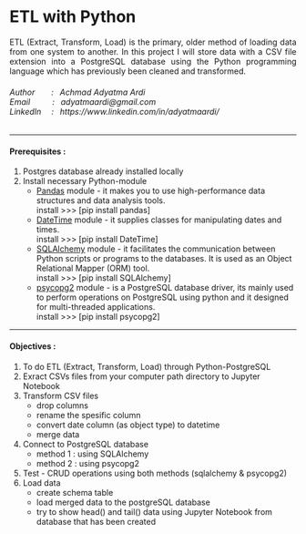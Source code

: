 # ETL with Python
<p align="justify">
ETL (Extract, Transform, Load) is the primary, older method of loading data from one system to another. In this project I will store data with a CSV file extension into a PostgreSQL database using the Python programming language which has previously been cleaned and transformed.
</p>

<h6>
Author&ensp;&ensp;&ensp;&nbsp; : &ensp;Achmad Adyatma Ardi <br>
Email&ensp;&ensp;&ensp;&ensp;&ensp;&nbsp;: &ensp;adyatmaardi@gmail.com <br>
LinkedIn&ensp;&ensp; :&ensp; https://www.linkedin.com/in/adyatmaardi/ <br>
</h6>
<hr>
<div>
<h4>Prerequisites :</h4>
<ol>
  <li> Postgres database already installed locally </li>
  <li> Install necessary Python-module 
        <ul>
          <li><a href ="https://pypi.org/project/pandas/">Pandas</a> module - it makes you to use high-performance data structures and data analysis tools. <br>install >>> [pip install pandas]</li>
          <li><a href ="https://pypi.org/project/DateTime/">DateTime</a> module - it supplies classes for manipulating dates and times. <br>install >>> [pip install DateTime]</li>
          <li><a href ="https://pypi.org/project/SQLAlchemy/">SQLAlchemy</a> module - it facilitates the communication between Python scripts or programs to the databases. It is used as an Object Relational Mapper (ORM) tool. <br>install >>> [pip install SQLAlchemy]</li>
          <li><a href ="https://pypi.org/project/psycopg2/">psycopg2</a> module - is a PostgreSQL database driver, its mainly used to perform operations on PostgreSQL using python and it designed for multi-threaded applications. <br>install >>> [pip install psycopg2]</li>
        </ul>
  </li>
</ol>
</div>
<hr>
<div>
 <h4>Objectives :</h4>
  <ol>
    <li>To do ETL (Extract, Transform, Load) through Python-PostgreSQL</li>
    <li>Exract CSVs files from your computer path directory to Jupyter Notebook</li>
    <li>Transform CSV files
        <ul>
          <li>drop columns</li>
          <li>rename the spesific column</li>
          <li>convert date column (as object type) to datetime</li>
          <li>merge data</li>
        </ul>
    </li>
    <li>Connect to PostgreSQL database
        <ul>
          <li>method 1 : using SQLAlchemy</li>
          <li>method 2 : using psycopg2</li>
        </ul>
    </li>
    <li>Test - CRUD operations using both methods (sqlalchemy & psycopg2)</li>
    <li>Load data
        <ul>
          <li>create schema table</li>
          <li>load merged data to the postgreSQL database</li>
          <li>try to show head() and tail() data using Jupyter Notebook from database that has been created</li>
        </ul>
    </li>
  </ol>
</div>
